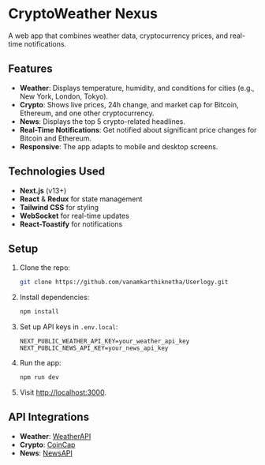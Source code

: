 # CryptoWeather Nexus

A web app that combines weather data, cryptocurrency prices, and real-time notifications.

## Features

- **Weather**: Displays temperature, humidity, and conditions for cities (e.g., New York, London, Tokyo).
- **Crypto**: Shows live prices, 24h change, and market cap for Bitcoin, Ethereum, and one other cryptocurrency.
- **News**: Displays the top 5 crypto-related headlines.
- **Real-Time Notifications**: Get notified about significant price changes for Bitcoin and Ethereum.
- **Responsive**: The app adapts to mobile and desktop screens.

## Technologies Used

- **Next.js** (v13+)
- **React** & **Redux** for state management
- **Tailwind CSS** for styling
- **WebSocket** for real-time updates
- **React-Toastify** for notifications

## Setup

1. Clone the repo:
    ```bash
    git clone https://github.com/vanamkarthiknetha/Userlogy.git
    ```
2. Install dependencies:
    ```bash
    npm install
    ```
3. Set up API keys in `.env.local`:
    ```
    NEXT_PUBLIC_WEATHER_API_KEY=your_weather_api_key
    NEXT_PUBLIC_NEWS_API_KEY=your_news_api_key
    ```
4. Run the app:
    ```bash
    npm run dev
    ```
5. Visit [http://localhost:3000](http://localhost:3000).

## API Integrations

- **Weather**: [WeatherAPI](https://www.weatherapi.com/)
- **Crypto**: [CoinCap](https://www.coincap.io/)
- **News**: [NewsAPI](https://newsapi.org/)

